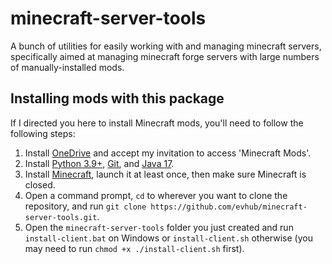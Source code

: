 # minecraft-server-tools

A bunch of utilities for easily working with and managing minecraft servers, specifically aimed at managing minecraft forge servers with large numbers of manually-installed mods.

## Installing mods with this package

If I directed you here to install Minecraft mods, you'll need to follow the following steps:

1. Install [OneDrive](https://www.microsoft.com/en-us/microsoft-365/onedrive/download) and accept my invitation to access 'Minecraft Mods'.
2. Install [Python 3.9+](https://www.python.org/downloads/), [Git](https://git-scm.com/downloads), and [Java 17](https://www.oracle.com/java/technologies/downloads/#jdk17-windows).
3. Install [Minecraft](https://www.minecraft.net/en-us/download), launch it at least once, then make sure Minecraft is closed.
4. Open a command prompt, `cd` to wherever you want to clone the repository, and run `git clone https://github.com/evhub/minecraft-server-tools.git`.
5. Open the `minecraft-server-tools` folder you just created and run `install-client.bat` on Windows or `install-client.sh` otherwise (you may need to run `chmod +x ./install-client.sh` first).
